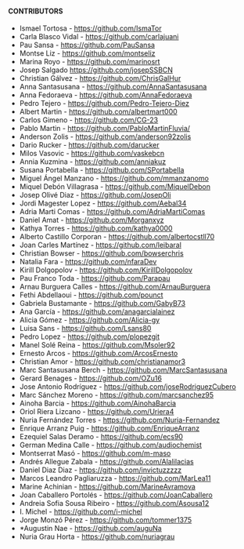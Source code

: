 #### CONTRIBUTORS
* Ismael Tortosa - https://github.com/IsmaTor
* Carla Blasco Vidal - https://github.com/carlajuani
* Pau Sansa - https://github.com/PauSansa
* Montse Liz - https://github.com/montseliz
* Marina Royo - https://github.com/marinosrt
* Josep Salgado https://github.com/josepSSBCN
* Christian Gálvez - https://github.com/ChrisGalHur
* Anna Santasusana - https://github.com/AnnaSantasusana
* Anna Fedoraeva - https://github.com/AnnaFedoraeva
* Pedro Tejero - https://github.com/Pedro-Tejero-Diez
* Albert Martin - https://github.com/albertmart000
* Carlos Gimeno - https://github.com/CG-23
* Pablo Martin - https://github.com/PabloMartinFluvia/
* Anderson Zolis - https://github.com/anderson92zolis
* Dario Rucker - https://github.com/darucker
* Milos Vasovic - https://github.com/vaskebcn
* Annia Kuzmina - https://github.com/anniakuz
* Susana Portabella - https://github.com/SPortabella
* Miguel Ángel Manzano - https://github.com/mmanzanomo
* Miquel Debón Villagrasa - https://github.com/MiquelDebon
* Josep Olivé Diaz - https://github.com/JosepOli
* Jordi Magester Lopez - https://github.com/Aebal34
* Adria Marti Comas - https://github.com/AdriaMartiComas
* Daniel Amat - https://github.com/Morganxyz
* Kathya Torres - https://github.com/kathya0000
* Alberto Castillo Corporan - https://github.com/albertocstll70
* Joan Carles Martínez - https://github.com/leibaral
* Christian Bowser - https://github.com/bowserchris
* Natalia Fara - https://github.com/nfaraDev
* Kirill Dolgopolov - https://github.com/KirillDolgopolov
* Pau Franco Toda - https://github.com/Parapau
* Arnau Burguera Calles - https://github.com/ArnauBurguera
* Fethi Abdellaoui - https://github.com/pounct
* Gabriela Bustamante - https://github.com/GabyB73
* Ana García - https://github.com/anagarcialainez
* Alicia Gómez - https://github.com/Alicia-gy
* Luisa Sans - https://github.com/Lsans80
* Pedro Lopez - https://github.com/plopezgit
* Manel Solé Reina - https://github.com/Msoler92
* Ernesto Arcos - https://github.com/ArcosErnesto
* Christian Amor - https://github.com/christianamor3
* Marc Santasusana Berch - https://github.com/MarcSantasusana
* Gerard Benages - https://github.com/OZu16
* Jose Antonio Rodríguez - https://github.com/joseRodriguezCubero
* Marc Sánchez Moreno - https://github.com/marcsanchez95
* Ainoha Barcia - https://github.com/AinohaBarcia
* Oriol Riera Lizcano - https://github.com/Uriera4
* Nuria Fernández Torres - https://github.com/Nuria-Fernandez
* Enrique Arranz Puig - https://github.com/EnriqueArranz
* Ezequiel Salas Deramo - https://github.com/ecs90
* German Medina Calle - https://github.com/audiochemist
* Montserrat Masó - https://github.com/m-maso
* Andrés Allegue Zabala - https://github.com/Alalilacias
* Daniel Diaz Diaz - https://github.com/invictuzzzzz
* Marcos Leandro Pagliaruzza - https://github.com/MarLea11
* Marine Achinian - https://github.com/MarineAvramova
* Joan Caballero Portolés - https://github.com/JoanCaballero
* Andreia Sofia Sousa Ribeiro - https://github.com/Asousa12
* I. Michel - https://github.com/i-michel
* Jorge Monzó Pérez - https://github.com/tommer1375
* *Augustin Nae - https://github.com/auguNa
* Nuria Grau Horta - https://github.com/nuriagrau
